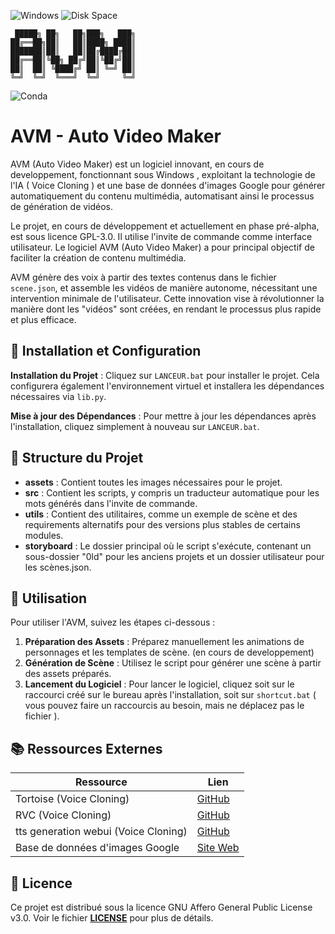 ![Windows](https://img.shields.io/badge/OS-Windows-blue)
![Disk Space](https://img.shields.io/badge/Disk%20Space-50GB-brightgreen)

```
 █████╗ ██╗   ██╗███╗   ███╗
██╔══██╗██║   ██║████╗ ████║
███████║██║   ██║██╔████╔██║
██╔══██║╚██╗ ██╔╝██║╚██╔╝██║
██║  ██║ ╚████╔╝ ██║ ╚═╝ ██║
╚═╝  ╚═╝  ╚═══╝  ╚═╝     ╚═╝
```
![Conda](https://img.shields.io/badge/conda-python%203.10+-green)


# AVM - Auto Video Maker

AVM (Auto Video Maker) est un logiciel innovant, en cours de developpement, fonctionnant sous Windows , exploitant la technologie de l'IA ( Voice Cloning ) et une base de données d'images Google pour générer automatiquement du contenu multimédia, automatisant ainsi le processus de génération de vidéos.

Le projet, en cours de développement et actuellement en phase pré-alpha, est sous licence GPL-3.0. Il utilise l'invite de commande comme interface utilisateur. Le logiciel AVM (Auto Video Maker) a pour principal objectif de faciliter la création de contenu multimédia. 

AVM génère des voix à partir des textes contenus dans le fichier `scene.json`, et assemble les vidéos de manière autonome, nécessitant une intervention minimale de l'utilisateur. Cette innovation vise à révolutionner la manière dont les "vidéos" sont créées, en rendant le processus plus rapide et plus efficace.

## 🔧 Installation et Configuration

**Installation du Projet** : Cliquez sur `LANCEUR.bat` pour installer le projet. Cela configurera également l'environnement virtuel et installera les dépendances nécessaires via `lib.py`.

**Mise à jour des Dépendances** : Pour mettre à jour les dépendances après l'installation, cliquez simplement à nouveau sur `LANCEUR.bat`.

## 📂 Structure du Projet

- **assets** : Contient toutes les images nécessaires pour le projet.
- **src** : Contient les scripts, y compris un traducteur automatique pour les mots générés dans l'invite de commande.
- **utils** : Contient des utilitaires, comme un exemple de scène et des requirements alternatifs pour des versions plus stables de certains modules.
- **storyboard** : Le dossier principal où le script s'exécute, contenant un sous-dossier "0ld" pour les anciens projets et un dossier utilisateur pour les scènes.json.

## 💼 Utilisation

Pour utiliser l'AVM, suivez les étapes ci-dessous :

1. **Préparation des Assets** : Préparez manuellement les animations de personnages et les templates de scène. (en cours de developpement)
2. **Génération de Scène** : Utilisez le script pour générer une scène à partir des assets préparés.
3. **Lancement du Logiciel** : Pour lancer le logiciel, cliquez soit sur le raccourci créé sur le bureau après l'installation, soit sur `shortcut.bat` ( vous pouvez faire un raccourcis au besoin, mais ne déplacez pas le fichier ).


<!--
## 🤝 Contribution

Le projet est actuellement en phase de développement pré-alpha. Nous accueillons volontiers les contributions pour améliorer le projet. N'hésitez pas à ouvrir des issues ou à soumettre des pull requests.
-->

## 📚 Ressources Externes

| Ressource                       | Lien                                                         |
|---------------------------------|--------------------------------------------------------------|
| Tortoise (Voice Cloning)        | [GitHub](https://github.com/neonbjb/tortoise-tts)            |
| RVC (Voice Cloning)             | [GitHub](https://github.com/RVC-Project/Retrieval-based-Voice-Conversion-WebUI) |
| tts generation webui (Voice Cloning) | [GitHub](https://github.com/rsxdalv/tts-generation-webui)   |
| Base de données d'images Google | [Site Web](https://storage.googleapis.com/openimages/web/download_v7.html) |

<!--
## 🙏 Remerciements

Merci de soutenir et de contribuer à ce projet en développement.
-->

## 📜 Licence

Ce projet est distribué sous la licence GNU Affero General Public License v3.0. Voir le fichier [**LICENSE**](https://github.com/SECRET-GUEST/AVM/blob/main/LICENSE) pour plus de détails.
